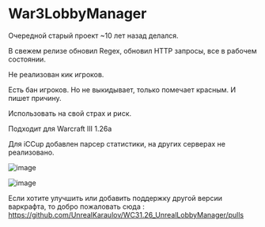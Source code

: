 # War3LobbyManager
 
Очередной старый проект ~10 лет назад делался. 

В свежем релизе обновил Regex, обновил HTTP запросы, все в рабочем состоянии.

Не реализован кик игроков.

Есть бан игроков. Но не выкидывает, только помечает красным. И пишет причину.

Использовать на свой страх и риск.

Подходит для Warcraft III 1.26a

Для iCCup добавлен парсер статистики, на других серверах не реализовано.






![image](https://github.com/UnrealKaraulov/WC31.26_UnrealLobbyManager/assets/88730285/a70f8068-a64c-4d86-8297-950a058d1042)





![image](https://github.com/UnrealKaraulov/WC31.26_UnrealLobbyManager/assets/88730285/197086d0-186d-482f-b882-b9a52040be7c)






Если хотите улучшить или добавить поддержку другой версии варкрафта, то добро пожаловать сюда : https://github.com/UnrealKaraulov/WC31.26_UnrealLobbyManager/pulls
